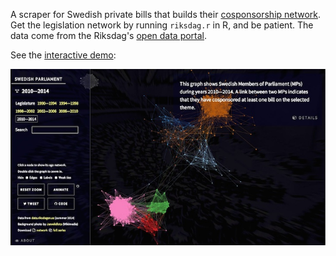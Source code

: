 A scraper for Swedish private bills that builds their [cosponsorship network](http://jhfowler.ucsd.edu/cosponsorship.htm). Get the legislation network by running `riksdag.r` in R, and be patient. The data come from the Riksdag's [open data portal](http://data.riksdagen.se/).

See the [interactive demo][demo]:

[![](demo.jpg)][demo]

[demo]: http://briatte.org/riksdag
